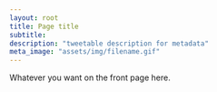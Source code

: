```yaml
---
layout: root
title: Page title
subtitle:
description: "tweetable description for metadata"
meta_image: "assets/img/filename.gif"
---
```


<p>Whatever you want on the front page here.</p>

